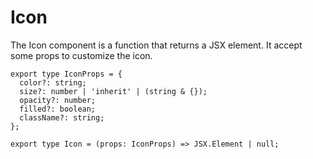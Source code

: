 # Icon

The Icon component is a function that returns a JSX element. It accept some props to customize the icon.

```tsx
export type IconProps = {
  color?: string;
  size?: number | 'inherit' | (string & {});
  opacity?: number;
  filled?: boolean;
  className?: string;
};

export type Icon = (props: IconProps) => JSX.Element | null;
```
